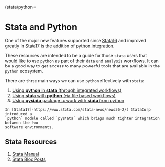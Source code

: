(stata/python)=
# Stata and Python

One of the major new features supported since [Stata16](https://www.stata.com/stata-news/news34-3/)
and improved greatly in [Stata17](https://www.stata.com/stata-news/news36-2/)
is the addition of [python integration](https://www.stata.com/new-in-stata/python-integration/).

These resources are intended to be a guide for those `stata` users that would like to use
`python` as part of their `data` and `analysis` workflows. It can be a good way to get access
to many powerful tools that are available in the `python` ecosystem. 

There are `three` main ways we can use `python` effectively with `stata`:

1. [Using **python** in **stata** (through integrated workflows)](stata/python-integrated)
2. [Using **stata** with **python** (via file based workflows)](stata/python-files)
3. [Using **pystata** package to work with **stata** from python](stata/pystata)

```{note}
In [Stata17](https://www.stata.com/stata-news/news36-2/) StataCorp introduced a
`python` module called `pystata` which brings much tighter integration between the two
software environments.
```

## Stata Resources

1. [Stata Manual](https://www.stata.com/manuals/ppython.pdf)
2. [Stata Blog Posts](https://blog.stata.com/category/programming/)


